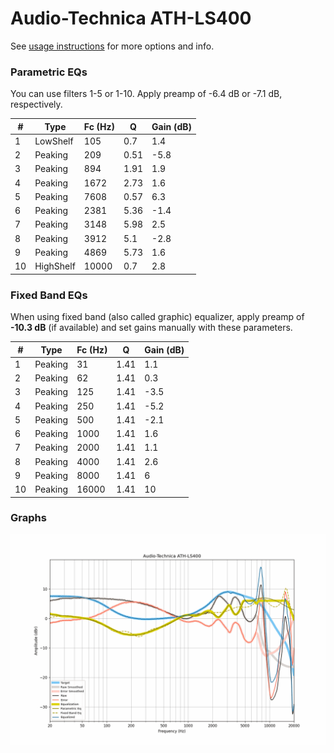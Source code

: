 # Audio-Technica ATH-LS400
See [usage instructions](https://github.com/jaakkopasanen/AutoEq#usage) for more options and info.

### Parametric EQs
You can use filters 1-5 or 1-10. Apply preamp of -6.4 dB or -7.1 dB, respectively.

|   # | Type      |   Fc (Hz) |    Q |   Gain (dB) |
|-----|-----------|-----------|------|-------------|
|   1 | LowShelf  |       105 | 0.7  |         1.4 |
|   2 | Peaking   |       209 | 0.51 |        -5.8 |
|   3 | Peaking   |       894 | 1.91 |         1.9 |
|   4 | Peaking   |      1672 | 2.73 |         1.6 |
|   5 | Peaking   |      7608 | 0.57 |         6.3 |
|   6 | Peaking   |      2381 | 5.36 |        -1.4 |
|   7 | Peaking   |      3148 | 5.98 |         2.5 |
|   8 | Peaking   |      3912 | 5.1  |        -2.8 |
|   9 | Peaking   |      4869 | 5.73 |         1.6 |
|  10 | HighShelf |     10000 | 0.7  |         2.8 |

### Fixed Band EQs
When using fixed band (also called graphic) equalizer, apply preamp of **-10.3 dB** (if available) and set gains manually with these parameters.

|   # | Type    |   Fc (Hz) |    Q |   Gain (dB) |
|-----|---------|-----------|------|-------------|
|   1 | Peaking |        31 | 1.41 |         1.1 |
|   2 | Peaking |        62 | 1.41 |         0.3 |
|   3 | Peaking |       125 | 1.41 |        -3.5 |
|   4 | Peaking |       250 | 1.41 |        -5.2 |
|   5 | Peaking |       500 | 1.41 |        -2.1 |
|   6 | Peaking |      1000 | 1.41 |         1.6 |
|   7 | Peaking |      2000 | 1.41 |         1.1 |
|   8 | Peaking |      4000 | 1.41 |         2.6 |
|   9 | Peaking |      8000 | 1.41 |         6   |
|  10 | Peaking |     16000 | 1.41 |        10   |

### Graphs
![](./Audio-Technica%20ATH-LS400.png)
